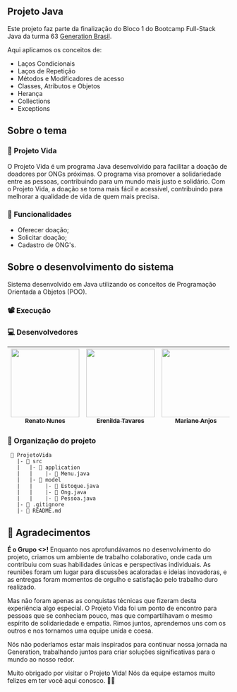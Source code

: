 <Logo>
 
 ## Projeto Java ##

Este projeto faz parte da finalização do Bloco 1 do Bootcamp Full-Stack Java da turma 63 [Generation Brasil](https://brazil.generation.org/).

Aqui aplicamos os conceitos de:
- Laços Condicionais
- Laços de Repetição
- Métodos e Modificadores de acesso
- Classes, Atributos e Objetos       
- Herança
- Collections
- Exceptions

## Sobre o tema  
### 🍧 Projeto Vida ###
O Projeto Vida é um programa Java desenvolvido para facilitar a doação de doadores por ONGs próximas. O programa visa promover a solidariedade entre as pessoas, contribuindo para um mundo mais justo e solidário. Com o Projeto Vida, a doação se torna mais fácil e acessível, contribuindo para melhorar a qualidade de vida de quem mais precisa.
  
### 📑 Funcionalidades
- Oferecer doação;
- Solicitar doação;
- Cadastro de ONG's.

## Sobre o desenvolvimento do sistema
Sistema desenvolvido em Java utilizando os conceitos de Programação Orientada a Objetos (POO).

### 📽 Execução
<gif>
 
### 💻 Desenvolvedores
[<img src="https://avatars.githubusercontent.com/u/115853196?s=96&v=4" width=155 > <br> <sub> Renato Nunes </sub>](https://github.com/renatonunes74) | [<img src="https://avatars.githubusercontent.com/u/118860220?v=4" width=155 > <br> <sub> Erenilda Tavares </sub>](https://github.com/ErenildaTavares) | [<img src="https://avatars.githubusercontent.com/u/100323487?v=4" width=155 > <br> <sub> Mariane Anjos </sub>](https://github.com/MarianeAnjos) | [<img src="https://avatars.githubusercontent.com/u/123598080?v=4" width=155 > <br> <sub> Larissa Senezio </sub>](https://github.com/lariaparecida) | [<img src="https://avatars.githubusercontent.com/u/127221886?v=4" width=155 > <br> <sub> Mariane Anjos </sub>](https://github.com/) | [<img src="" width=155 > <br> <sub> Renan Gonçalves </sub>](https://github.com/)
| :---: | :---: | :---: | :---: | :---: | :---: |

### 📏 Organização do projeto
```
 📁 ProjetoVida
   |- 📁 src
   |   |- 📁 application
   |   |    |- 📑 Menu.java
   |   |- 📁 model
   |   |    |- 📑 Estoque.java
   |   |    |- 📑 Ong.java
   |   |    |- 📑 Pessoa.java
   |- 📑 .gitignore
   |- 📑 README.md
```
  
## 💟 Agradecimentos ##
**É o Grupo <>!**
Enquanto nos aprofundávamos no desenvolvimento do projeto, criamos um ambiente de trabalho colaborativo, onde cada um contribuiu com suas habilidades únicas e perspectivas individuais. As reuniões foram um lugar para discussões acaloradas e ideias inovadoras, e as entregas foram momentos de orgulho e satisfação pelo trabalho duro realizado.

Mas não foram apenas as conquistas técnicas que fizeram desta experiência algo especial. O Projeto Vida foi um ponto de encontro para pessoas que se conheciam pouco, mas que compartilhavam o mesmo espírito de solidariedade e empatia. Rimos juntos, aprendemos uns com os outros e nos tornamos uma equipe unida e coesa.

Nós não poderíamos estar mais inspirados para continuar nossa jornada na Generation, trabalhando juntos para criar soluções significativas para o mundo ao nosso redor. 

Muito obrigado por visitar o Projeto Vida! Nós da equipe estamos muito felizes em ter você aqui conosco. 🍰🍵
